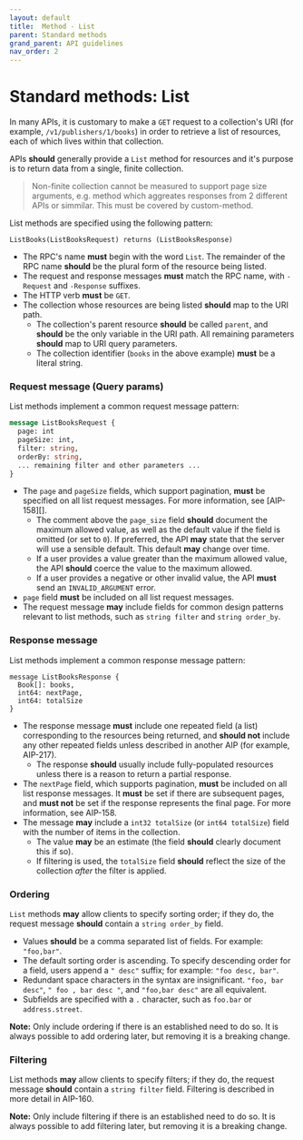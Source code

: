 ```yaml
---
layout: default
title:  Method - List
parent: Standard methods
grand_parent: API guidelines
nav_order: 2
---
```


# Standard methods: List

In many APIs, it is customary to make a `GET` request to a collection's URI
(for example, `/v1/publishers/1/books`) in order to retrieve a list of
resources, each of which lives within that collection.

APIs **should** generally provide a `List` method for resources and it's purpose is to return
data from a single, finite collection.

>Non-finite collection cannot be measured to support page size arguments, e.g. method which aggreates responses from 2 different APIs or simmilar. This must be covered by custom-method.

List methods are specified using the following pattern:

```
ListBooks(ListBooksRequest) returns (ListBooksResponse) 
```

- The RPC's name **must** begin with the word `List`. The remainder of the RPC
  name **should** be the plural form of the resource being listed.
- The request and response messages **must** match the RPC name, with
  `-Request` and `-Response` suffixes.
- The HTTP verb **must** be `GET`.
- The collection whose resources are being listed **should** map to the URI
  path.
  - The collection's parent resource **should** be called `parent`, and
    **should** be the only variable in the URI path. All remaining parameters
    **should** map to URI query parameters.
  - The collection identifier (`books` in the above example) **must** be a
    literal string.


### Request message (Query params)

List methods implement a common request message pattern:

```proto
message ListBooksRequest {
  page: int
  pageSize: int, 
  filter: string, 
  orderBy: string, 
  ... remaining filter and other parameters ... 
}
```

- The `page` and `pageSize` fields, which support pagination, **must**
  be specified on all list request messages. For more information, see
  [AIP-158][].
  - The comment above the `page_size` field **should** document the maximum
    allowed value, as well as the default value if the field is omitted (or set
    to `0`). If preferred, the API **may** state that the server will use a
    sensible default. This default **may** change over time.
  - If a user provides a value greater than the maximum allowed value, the API
    **should** coerce the value to the maximum allowed.
  - If a user provides a negative or other invalid value, the API **must** send
    an `INVALID_ARGUMENT` error.
- `page` field **must** be included on all list request messages.
- The request message **may** include fields for common design patterns
  relevant to list methods, such as `string filter` and `string order_by`.

### Response message

List methods implement a common response message pattern:

```
message ListBooksResponse {
  Book[]: books, 
  int64: nextPage,
  int64: totalSize
}
```

- The response message **must** include one repeated field  (a list) corresponding to the resources being returned, and **should not** include any other repeated fields unless described in another AIP (for example, AIP-217).
  - The response **should** usually include fully-populated resources unless there is a reason to return a partial response.
- The `nextPage` field, which supports pagination, **must** be included on all list response messages. It **must** be set if there are subsequent pages, and **must not** be set if the response represents the final page. For
  more information, see AIP-158.
- The message **may** include a `int32 totalSize` (or `int64 totalSize`)
  field with the number of items in the collection.
  - The value **may** be an estimate (the field **should** clearly document
    this if so).
  - If filtering is used, the `totalSize` field **should** reflect the size of
    the collection _after_ the filter is applied.

### Ordering

`List` methods **may** allow clients to specify sorting order; if they do, the
request message **should** contain a `string order_by` field.

- Values **should** be a comma separated list of fields. For example:
  `"foo,bar"`.
- The default sorting order is ascending. To specify descending order for a
  field, users append a `" desc"` suffix; for example: `"foo desc, bar"`.
- Redundant space characters in the syntax are insignificant.
  `"foo, bar desc"`, `" foo , bar desc "`, and `"foo,bar desc"` are all
  equivalent.
- Subfields are specified with a `.` character, such as `foo.bar` or
  `address.street`.

<!-- TODO(#220): Add a reference to AIP-161 once it is written. -->

**Note:** Only include ordering if there is an established need to do so. It is
always possible to add ordering later, but removing it is a breaking change.

### Filtering

List methods **may** allow clients to specify filters; if they do, the request
message **should** contain a `string filter` field. Filtering is described in
more detail in AIP-160.

**Note:** Only include filtering if there is an established need to do so. It
is always possible to add filtering later, but removing it is a breaking
change.